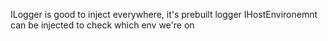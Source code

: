 
ILogger<T> is good to inject everywhere, it's prebuilt logger
IHostEnvironemnt can be injected to check which env we're on